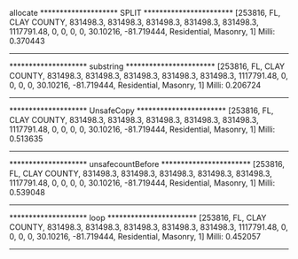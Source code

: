 allocate
******************** SPLIT ***********************
[253816, FL, CLAY COUNTY, 831498.3, 831498.3, 831498.3, 831498.3, 831498.3, 1117791.48, 0, 0, 0, 0, 30.10216, -81.719444, Residential, Masonry, 1]
Milli: 0.370443
*******************************************

******************** substring ***********************
[253816, FL, CLAY COUNTY, 831498.3, 831498.3, 831498.3, 831498.3, 831498.3, 1117791.48, 0, 0, 0, 0, 30.10216, -81.719444, Residential, Masonry, 1]
Milli: 0.206724
*******************************************

******************** UnsafeCopy ***********************
[253816, FL, CLAY COUNTY, 831498.3, 831498.3, 831498.3, 831498.3, 831498.3, 1117791.48, 0, 0, 0, 0, 30.10216, -81.719444, Residential, Masonry, 1]
Milli: 0.513635
*******************************************

******************** unsafecountBefore ***********************
[253816, FL, CLAY COUNTY, 831498.3, 831498.3, 831498.3, 831498.3, 831498.3, 1117791.48, 0, 0, 0, 0, 30.10216, -81.719444, Residential, Masonry, 1]
Milli: 0.539048
*******************************************

******************** loop ***********************
[253816, FL, CLAY COUNTY, 831498.3, 831498.3, 831498.3, 831498.3, 831498.3, 1117791.48, 0, 0, 0, 0, 30.10216, -81.719444, Residential, Masonry, 1]
Milli: 0.452057
*******************************************